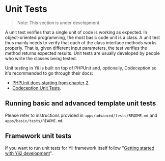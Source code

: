 Unit Tests
==========

> Note: This section is under development.

A unit test verifies that a single unit of code is working as expected. In object-oriented programming, the most basic
code unit is a class. A unit test thus mainly needs to verify that each of the class interface methods works properly.
That is, given different input parameters, the test verifies the method returns expected results.
Unit tests are usually developed by people who write the classes being tested.

Unit testing in Yii is built on top of PHPUnit and, optionally, Codeception so it's recommended to go through their docs:

- [PHPUnit docs starting from chapter 2](http://phpunit.de/manual/current/en/writing-tests-for-phpunit.html).
- [Codeception Unit Tests](http://codeception.com/docs/06-UnitTests).

Running basic and advanced template unit tests
----------------------------------------------

Please refer to instructions provided in `apps/advanced/tests/README.md` and `apps/basic/tests/README.md`.

Framework unit tests
--------------------

If you want to run unit tests for Yii framework itself follow
"[Getting started with Yii2 development](https://github.com/yiisoft/yii2/blob/master/docs/internals/getting-started.md)".
